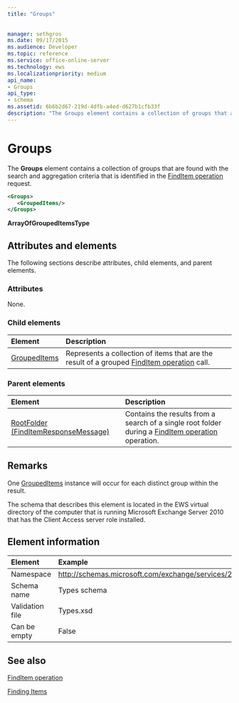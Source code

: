 ```yaml
---
title: "Groups"
 
 
manager: sethgros
ms.date: 09/17/2015
ms.audience: Developer
ms.topic: reference
ms.service: office-online-server
ms.technology: ews
ms.localizationpriority: medium
api_name:
- Groups
api_type:
- schema
ms.assetid: 6b6b2d67-219d-4dfb-a4ed-d627b1cfb33f
description: "The Groups element contains a collection of groups that are found with the search and aggregation criteria that is identified in the FindItem operation request."
---
```


# Groups

The **Groups** element contains a collection of groups that are found with the search and aggregation criteria that is identified in the [FindItem operation](finditem-operation.md) request. 
  
```xml
<Groups>
   <GroupedItems/>
</Groups>
```

 **ArrayOfGroupedItemsType**
## Attributes and elements

The following sections describe attributes, child elements, and parent elements.
  
### Attributes

None.
  
### Child elements

|**Element**|**Description**|
|:-----|:-----|
|[GroupedItems](groupeditems.md) <br/> |Represents a collection of items that are the result of a grouped [FindItem operation](finditem-operation.md) call.  <br/> |
   
### Parent elements

|**Element**|**Description**|
|:-----|:-----|
|[RootFolder (FindItemResponseMessage)](rootfolder-finditemresponsemessage.md) <br/> |Contains the results from a search of a single root folder during a [FindItem operation](finditem-operation.md) operation.  <br/> |
   
## Remarks

One [GroupedItems](groupeditems.md) instance will occur for each distinct group within the result. 
  
The schema that describes this element is located in the EWS virtual directory of the computer that is running Microsoft Exchange Server 2010 that has the Client Access server role installed.
  
## Element information

|Element|Example|
|:-----|:-----|
|Namespace  <br/> |http://schemas.microsoft.com/exchange/services/2006/types  <br/> |
|Schema name  <br/> |Types schema  <br/> |
|Validation file  <br/> |Types.xsd  <br/> |
|Can be empty  <br/> |False  <br/> |
   
## See also



[FindItem operation](finditem-operation.md)


[Finding Items](https://msdn.microsoft.com/library/63af1f9c-464b-4fca-9ae3-3d60f24ca93c%28Office.15%29.aspx)

